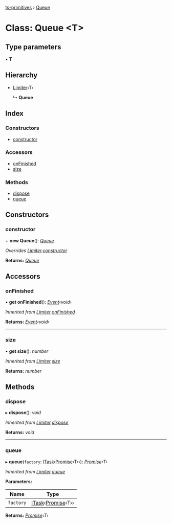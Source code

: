 [ts-primitives](../README.md) › [Queue](queue.md)

# Class: Queue <**T**>

## Type parameters

▪ **T**

## Hierarchy

* [Limiter](limiter.md)‹T›

  ↳ **Queue**

## Index

### Constructors

* [constructor](queue.md#constructor)

### Accessors

* [onFinished](queue.md#onfinished)
* [size](queue.md#size)

### Methods

* [dispose](queue.md#dispose)
* [queue](queue.md#queue)

## Constructors

###  constructor

\+ **new Queue**(): *[Queue](queue.md)*

*Overrides [Limiter](limiter.md).[constructor](limiter.md#constructor)*

**Returns:** *[Queue](queue.md)*

## Accessors

###  onFinished

• **get onFinished**(): *[Event](../modules/event.md)‹void›*

*Inherited from [Limiter](limiter.md).[onFinished](limiter.md#onfinished)*

**Returns:** *[Event](../modules/event.md)‹void›*

___

###  size

• **get size**(): *number*

*Inherited from [Limiter](limiter.md).[size](limiter.md#size)*

**Returns:** *number*

## Methods

###  dispose

▸ **dispose**(): *void*

*Inherited from [Limiter](limiter.md).[dispose](limiter.md#dispose)*

**Returns:** *void*

___

###  queue

▸ **queue**(`factory`: [ITask](../interfaces/itask.md)‹[Promise](../interfaces/cancelablepromise.md#promise)‹T››): *[Promise](../interfaces/cancelablepromise.md#promise)‹T›*

*Inherited from [Limiter](limiter.md).[queue](limiter.md#queue)*

**Parameters:**

Name | Type |
------ | ------ |
`factory` | [ITask](../interfaces/itask.md)‹[Promise](../interfaces/cancelablepromise.md#promise)‹T›› |

**Returns:** *[Promise](../interfaces/cancelablepromise.md#promise)‹T›*
